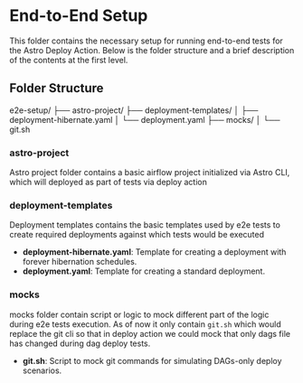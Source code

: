 # End-to-End Setup

This folder contains the necessary setup for running end-to-end tests for the Astro Deploy Action. Below is the folder structure and a brief description of the contents at the first level.

## Folder Structure

e2e-setup/
├── astro-project/
├── deployment-templates/
│ ├── deployment-hibernate.yaml
│ └── deployment.yaml
├── mocks/
│ └── git.sh

### astro-project

Astro project folder contains a basic airflow project initialized via Astro CLI, which will deployed as part of tests via deploy action

### deployment-templates

Deployment templates contains the basic templates used by e2e tests to create required deployments against which tests would be executed

- **deployment-hibernate.yaml**: Template for creating a deployment with forever hibernation schedules.
- **deployment.yaml**: Template for creating a standard deployment.

### mocks

mocks folder contain script or logic to mock different part of the logic during e2e tests execution.
As of now it only contain `git.sh` which would replace the git cli so that in deploy action we could mock that only dags file has changed during dag deploy tests.

- **git.sh**: Script to mock git commands for simulating DAGs-only deploy scenarios.
